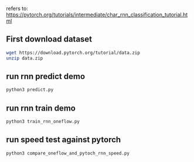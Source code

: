 refers to: https://pytorch.org/tutorials/intermediate/char_rnn_classification_tutorial.html

## First download dataset 
```bash
wget https://download.pytorch.org/tutorial/data.zip
unzip data.zip
```

## run rnn predict demo
```bash
python3 predict.py
```

## run rnn train demo
```bash
python3 train_rnn_oneflow.py
```

## run speed test against pytorch
```bash
python3 compare_oneflow_and_pytoch_rnn_speed.py
```
